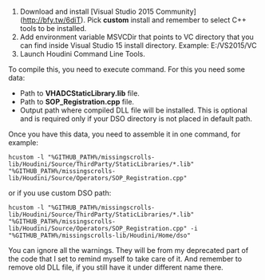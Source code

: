 1. Download and install [Visual Studio 2015 Community] (http://bfy.tw/6diT). Pick **custom** install and remember to select C++ tools to be installed.
2. Add environment variable MSVCDir that points to VC directory that you can find inside Visual Studio 15 install directory. Example: E:/VS2015/VC
3. Launch Houdini Command Line Tools.

To compile this, you need to execute command. For this you need some data:
- Path to **VHADCStaticLibrary.lib** file.
- Path to **SOP_Registration.cpp** file.
- Output path where compiled DLL file will be installed. This is optional and is required only if your DSO directory is not placed in default path.

Once you have this data, you need to assemble it in one command, for example:
```
hcustom -l "%GITHUB_PATH%/missingscrolls-lib/Houdini/Source/ThirdParty/StaticLibraries/*.lib" "%GITHUB_PATH%/missingscrolls-lib/Houdini/Source/Operators/SOP_Registration.cpp"
```
or if you use custom DSO path:
```
hcustom -l "%GITHUB_PATH%/missingscrolls-lib/Houdini/Source/ThirdParty/StaticLibraries/*.lib" "%GITHUB_PATH%/missingscrolls-lib/Houdini/Source/Operators/SOP_Registration.cpp" -i "%GITHUB_PATH%/missingscrolls-lib/Houdini/Home/dso"
```

You can ignore all the warnings. They will be from my deprecated part of the code that I set to remind myself to take care of it.
And remember to remove old DLL file, if you still have it under different name there.